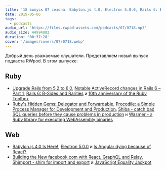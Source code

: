 ```yaml
---
title: '18 выпуск 07 сезона. Babylon.js 4.0, Electron 5.0.0, Rails 6: B-Sides and Rarities, Procodile, Shiba, Wasmer, Shimport и прочее'
date: 2019-05-06
tags:
  - podcasts
audio_url: 'https://files.rwpod-assets.com/podcasts/07/0718.mp3'
audio_size: 44994882
duration: '00:37:28'
cover: '/images/covers/07/0718.webp'
---
```


Добрый день уважаемые слушатели. Представляем новый выпуск подкаста RWpod. В этом выпуске:

## Ruby

- [Upgrade Rails from 5.2 to 6.0](https://fastruby.io/blog/rails/upgrades/upgrade-rails-from-5-2-to-6-0.html), [Notable ActiveRecord changes in Rails 6 – Part 1](https://www.botreetechnologies.com/blog/notable-activerecord-changes-in-rails-6-part-1), [Rails 6: B-Sides and Rarities](https://evilmartians.com/chronicles/rails-6-b-sides-and-rarities) и [10th anniversary of the Ruby Toolbox](https://www.ruby-toolbox.com/blog/2019-05-01/time-flies)
- [Ruby's Hidden Gems: Delegator and Forwardable](https://blog.appsignal.com/2019/04/30/ruby-magic-hidden-gems-delegator-forwardable.html), [Procodile: a Simple Process Manager for Development and Production](https://procodile.opnsrc.io/), [Shiba - catch bad SQL queries before they cause problems in production](https://shiba-sql.com/) и [Wasmer - a Ruby library for executing WebAssembly binaries](https://github.com/wasmerio/ruby-ext-wasm/)

## Web

- [Babylon.js 4.0 Is Here!](https://blogs.windows.com/buildingapps/2019/04/30/babylon-js-4-0-is-here/), [Electron 5.0.0](https://electronjs.org/blog/electron-5-0) и [Is Angular dying because of React?](https://medium.com/@PurpleGreenLemon/is-angular-dying-because-of-react-a8e885f09421)
- [Building the New facebook.com with React, GraphQL and Relay](https://developers.facebook.com/videos/2019/building-the-new-facebookcom-with-react-graphql-and-relay/), [Shimport - shim for import and export](https://github.com/Rich-Harris/shimport) и [JavaScript Equality Jackpot](https://js-equality-jackpot.surge.sh/)
